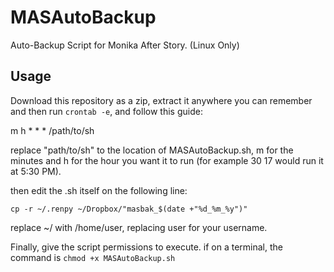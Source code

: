 # MASAutoBackup
Auto-Backup Script for Monika After Story. (Linux Only)

## Usage
Download this repository as a zip, extract it anywhere you can remember and then run ``crontab -e``, and follow this guide:

m h * * * /path/to/sh

replace "path/to/sh" to the location of MASAutoBackup.sh, m for the minutes and h for the hour you want it to run (for example 30 17 would run it at 5:30 PM).

then edit the .sh itself on the following line:

``cp -r ~/.renpy ~/Dropbox/"masbak_$(date +"%d_%m_%y")"``

replace ~/ with /home/user, replacing user for your username.

Finally, give the script permissions to execute. if on a terminal, the command is ``chmod +x MASAutoBackup.sh``
